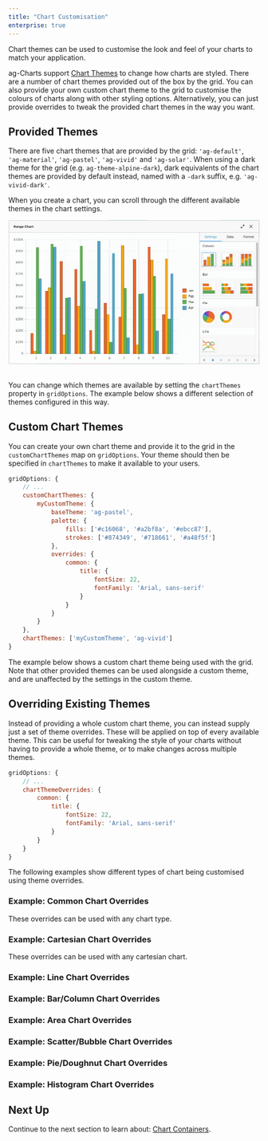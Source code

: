 ```yaml
---
title: "Chart Customisation"
enterprise: true
---
```


Chart themes can be used to customise the look and feel of your charts to match your application.


ag-Charts support [Chart Themes](../charts-themes/) to change how charts are styled. There are a number of chart themes provided out of the box by the grid. You can also provide your own custom chart theme to the grid to customise the colours of charts along with other styling options. Alternatively, you can just provide overrides to tweak the provided chart themes in the way you want.

## Provided Themes

There are five chart themes that are provided by the grid: `'ag-default'`, `'ag-material'`, `'ag-pastel'`, `'ag-vivid'` and `'ag-solar'`. When using a dark theme for the grid (e.g. `ag-theme-alpine-dark`), dark equivalents of the chart themes are provided by default instead, named with a `-dark` suffix, e.g. `'ag-vivid-dark'`.

When you create a chart, you can scroll through the different available themes in the chart settings.

<img src="resources/theme-picker.gif" style="max-width: 100%; margin-bottom: 1rem;" />

You can change which themes are available by setting the `chartThemes` property in `gridOptions`. The example below shows a different selection of themes configured in this way.


<grid-example title='Configure Available Themes' name='available-themes' type='generated' options='{ "exampleHeight": 690, "enterprise": true }'></grid-example>

## Custom Chart Themes

You can create your own chart theme and provide it to the grid in the `customChartThemes` map on `gridOptions`. Your theme should then be specified in `chartThemes` to make it available to your users.


```js
gridOptions: {
    // ...
    customChartThemes: {
        myCustomTheme: {
            baseTheme: 'ag-pastel',
            palette: {
                fills: ['#c16068', '#a2bf8a', '#ebcc87'],
                strokes: ['#874349', '#718661', '#a48f5f']
            },
            overrides: {
                common: {
                    title: {
                        fontSize: 22,
                        fontFamily: 'Arial, sans-serif'
                    }
                }
            }
        }
    },
    chartThemes: ['myCustomTheme', 'ag-vivid']
}
```

The example below shows a custom chart theme being used with the grid. Note that other provided themes can be used alongside a custom theme, and are unaffected by the settings in the custom theme.


<grid-example title='Custom Chart Theme' name='custom-chart-theme' type='generated' options='{ "exampleHeight": 660,"enterprise": true }'></grid-example>

## Overriding Existing Themes

Instead of providing a whole custom chart theme, you can instead supply just a set of theme overrides. These will be applied on top of every available theme. This can be useful for tweaking the style of your charts without having to provide a whole theme, or to make changes across multiple themes.


```js
gridOptions: {
    // ...
    chartThemeOverrides: {
        common: {
            title: {
                fontSize: 22,
                fontFamily: 'Arial, sans-serif'
            }
        }
    }
}
```

The following examples show different types of chart being customised using theme overrides.

### Example: Common Chart Overrides

These overrides can be used with any chart type.

<grid-example title='Common Chart Overrides' name='common-overrides' type='generated' options='{ "enterprise": true }'></grid-example>

### Example: Cartesian Chart Overrides

These overrides can be used with any cartesian chart.

<grid-example title='Cartesian Chart Overrides' name='cartesian-overrides' type='generated' options='{ "enterprise": true }'></grid-example>

### Example: Line Chart Overrides

<grid-example title='Line Chart Overrides' name='line-overrides' type='generated' options='{ "enterprise": true }'></grid-example>

### Example: Bar/Column Chart Overrides

<grid-example title='Bar/Column Chart Overrides' name='bar-overrides' type='generated' options='{ "enterprise": true }'></grid-example>

### Example: Area Chart Overrides

<grid-example title='Area Chart Overrides' name='area-overrides' type='generated' options='{ "enterprise": true }'></grid-example>

### Example: Scatter/Bubble Chart Overrides

<grid-example title='Scatter/Bubble Chart Overrides' name='scatter-overrides' type='generated' options='{ "enterprise": true }'></grid-example>

### Example: Pie/Doughnut Chart Overrides

<grid-example title='Pie/Doughnut Chart Overrides' name='pie-overrides' type='generated' options='{ "enterprise": true }'></grid-example>

### Example: Histogram Chart Overrides

<grid-example title='Histogram Chart Overrides' name='histogram-overrides' type='generated' options='{ "enterprise": true }'></grid-example>

## Next Up

Continue to the next section to learn about: [Chart Containers](../integrated-charts-container/).



